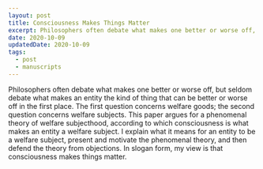 ```yaml
---
layout: post
title: Consciousness Makes Things Matter
excerpt: Philosophers often debate what makes one better or worse off, but seldom debate what makes an entity the kind of thing that can be better or worse off in the first place.
date: 2020-10-09
updatedDate: 2020-10-09
tags:
  - post
  - manuscripts
---
```


Philosophers often debate what makes one better or worse off, but seldom debate what makes an entity the kind of thing that can be better or worse off in the first place. The first question concerns welfare goods; the second question concerns welfare subjects. This paper argues for a phenomenal theory of welfare subjecthood, according to which consciousness is what makes an entity a welfare subject. I explain what it means for an entity to be a welfare subject, present and motivate the phenomenal theory, and then defend the theory from objections. In slogan form, my view is that consciousness makes things matter.
